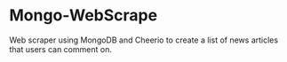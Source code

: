 # Mongo-WebScrape
Web scraper using MongoDB and Cheerio to create a list of news articles that users can comment on.
